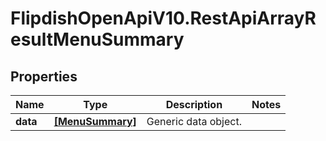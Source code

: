 # FlipdishOpenApiV10.RestApiArrayResultMenuSummary

## Properties
Name | Type | Description | Notes
------------ | ------------- | ------------- | -------------
**data** | [**[MenuSummary]**](MenuSummary.md) | Generic data object. | 


